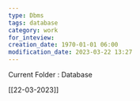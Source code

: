 ```yaml
---
type: Dbms
tags: database
category: work
for_inteview: 
creation_date: 1970-01-01 06:00
modification_date: 2023-03-22 13:27
---
```


  
Current Folder : Database




[[22-03-2023]]

